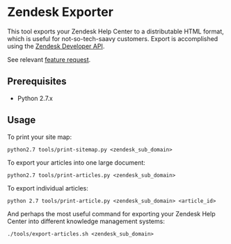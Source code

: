 Zendesk Exporter
===

This tool exports your Zendesk Help Center to a distributable HTML format,
which is useful for not-so-tech-saavy customers. Export is accomplished using
the [Zendesk Developer API](https://developer.zendesk.com/).

See relevant [feature request](https://support.zendesk.com/entries/84241-Print-PDF-button-in-Forums).

Prerequisites
---
* Python 2.7.x

Usage
---

To print your site map:

    python2.7 tools/print-sitemap.py <zendesk_sub_domain>

To export your articles into one large document:

    python2.7 tools/print-articles.py <zendesk_sub_domain>

To export individual articles:

    python 2.7 tools/print-article.py <zendesk_sub_domain> <article_id>

And perhaps the most useful command for exporting your Zendesk Help Center into
different knowledge management systems:

    ./tools/export-articles.sh <zendesk_sub_domain>
